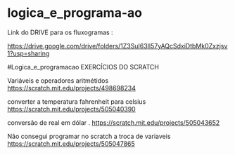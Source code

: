 # logica_e_programa-ao
Link do DRIVE para os fluxogramas :

https://drive.google.com/drive/folders/1Z3SuI63Il57yAQcSdxiDtbMk0Zxzjsv1?usp=sharing

#Logica_e_programacao EXERCÍCIOS DO SCRATCH

Variáveis e operadores aritmétidos https://scratch.mit.edu/projects/498698234

converter a temperatura fahrenheit para celsius https://scratch.mit.edu/projects/505040390

conversão de real em dólar . https://scratch.mit.edu/projects/505043652

Não consegui programar no scratch a troca de variaveis https://scratch.mit.edu/projects/505047865
